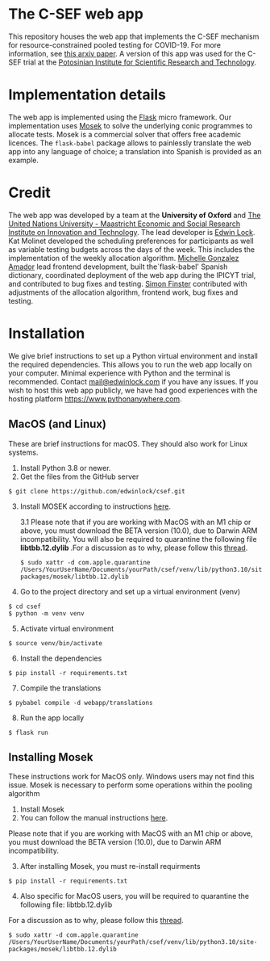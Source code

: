 # The C-SEF web app
This repository houses the web app that implements the C-SEF mechanism for resource-constrained pooled testing for COVID-19. For more information, see [this arxiv paper](https://arxiv.org/abs/2206.10660). A version of this app was used for the C-SEF trial at the [Potosinian Institute for Scientific Research and Technology](https://www.ipicyt.edu.mx).

# Implementation details
The web app is implemented using the [Flask](https://flask.palletsprojects.com/en/2.2.x/) micro framework. Our implementation uses [Mosek](https://www.mosek.com) to solve the underlying conic programmes to allocate tests. Mosek is a commercial solver that offers free academic licences. The `flask-babel` package allows to painlessly translate the web app into any language of choice; a translation into Spanish is provided as an example.

# Credit
The web app was developed by a team at the <strong>University of Oxford</strong> and [The United Nations University - Maastricht Economic and Social Research Institute on Innovation and Technology](https://www.merit.unu.edu/). The lead developer is [Edwin Lock](www.edwinlock.com). Kat Molinet developed the scheduling preferences for participants as well as variable testing budgets across the days of the week. This includes the implementation of the weekly allocation algorithm. [Michelle Gonzalez Amador](https://m-gonzalezamador.com) lead frontend development, built the`flask-babel' Spanish dictionary, coordinated deployment of the web app during the IPICYT trial, and contributed to bug fixes and testing. [Simon Finster](https://www.simonfinster.com) contributed with adjustments of the allocation algorithm, frontend work, bug fixes and testing. 

# Installation
We give brief instructions to set up a Python virtual environment and install the required dependencies. This allows you to run the web app locally on your computer. Minimal experience with Python and the terminal is recommended. Contact <mail@edwinlock.com> if you have any issues.  If you wish to host this web app publicly, we have had good experiences with the hosting platform <https://www.pythonanywhere.com>.

## MacOS (and Linux)
These are brief instructions for macOS. They should also work for Linux systems.

1. Install Python 3.8 or newer.
2. Get the files from the GitHub server
```console
$ git clone https://github.com/edwinlock/csef.git
```
3. Install MOSEK according to instructions [here](https://www.mosek.com/documentation/).

    3.1 Please note that if you are working with MacOS with an M1 chip or above, you must download the BETA version (10.0), due to Darwin ARM incompatibility.
    You will also be required to quarantine the following file <strong> libtbb.12.dylib </strong>.For a discussion as to why, please follow this [thread](https://discuss.kotlinlang.org/t/macos-library-load-disallowed-by-system-policy/17567). 
    ```console
    $ sudo xattr -d com.apple.quarantine /Users/YourUserName/Documents/yourPath/csef/venv/lib/python3.10/site-packages/mosek/libtbb.12.dylib
    ```


4. Go to the project directory and set up a virtual environment (venv)
```console
$ cd csef
$ python -m venv venv
```
5. Activate virtual environment
```console
$ source venv/bin/activate
```
6. Install the dependencies
```console
$ pip install -r requirements.txt
```
7. Compile the translations
```console
$ pybabel compile -d webapp/translations
```
8. Run the app locally
```console
$ flask run
```

## Installing Mosek 
These instructions work for MacOS only. Windows users may not find this issue. Mosek is necessary to perform some operations within the pooling algorithm

1. Install Mosek
2. You can follow the manual instructions [here](https://docs.mosek.com/latest/pythonapi/install-interface.html).

Please note that if you are working with MacOS with an M1 chip or above, you must download the BETA version (10.0), due to Darwin ARM incompatibility.
     
3. After installing Mosek, you must re-install requirments
```console
$ pip install -r requirements.txt
```

4. Also specific for MacOS users, you will be required to quarantine the following file: libtbb.12.dylib

For a discussion as to why, please follow this [thread](https://discuss.kotlinlang.org/t/macos-library-load-disallowed-by-system-policy/17567).
```console
$ sudo xattr -d com.apple.quarantine /Users/YourUserName/Documents/yourPath/csef/venv/lib/python3.10/site-packages/mosek/libtbb.12.dylib
```
